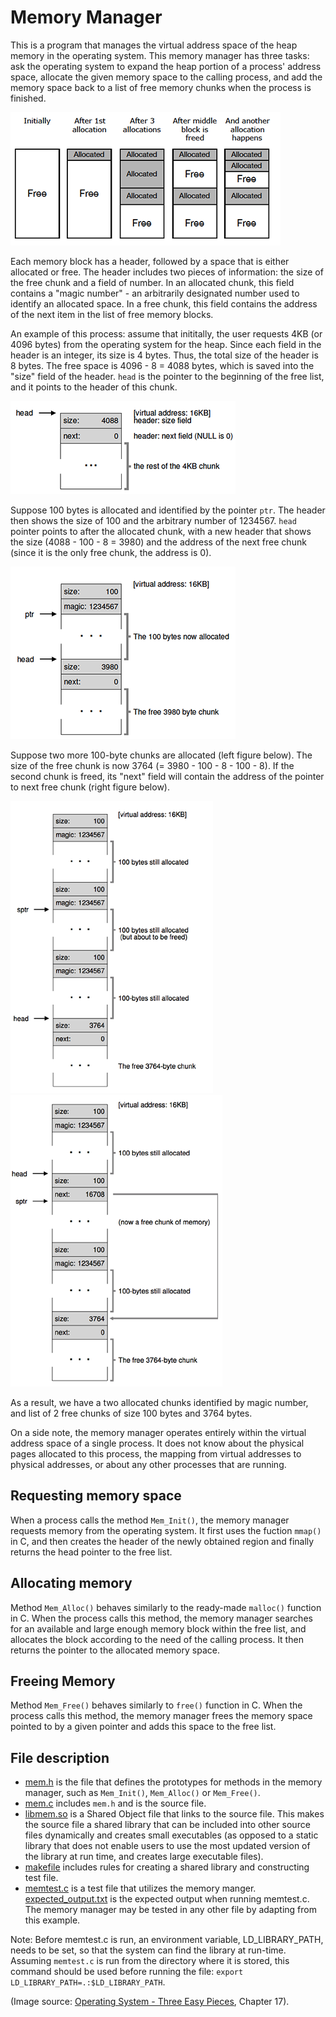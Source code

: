 # Memory Manager

This is a program that manages the virtual address space of the heap memory in the operating system. This memory manager has three tasks: ask the operating system to expand the heap portion of a process' address space, allocate the given memory space to the calling process, and add the memory space back to a list of free memory chunks when the process is finished. 

![](misc/overview.png)

Each memory block has a header, followed by a space that is either allocated or free. The header includes two pieces of information: the size of the free chunk and a field of number. In an allocated chunk, this field contains a "magic number" - an arbitrarily designated number used to identify an allocated space. In a free chunk, this field contains the address of the next item in the list of free memory blocks. 

An example of this process: assume that inititally, the user requests 4KB (or 4096 bytes) from the operating system for the heap. Since each field in the header is an integer, its size is 4 bytes. Thus, the total size of the header is 8 bytes. The free space is 4096 - 8 = 4088 bytes, which is saved into the "size" field of the header. `head` is the pointer to the beginning of the free list, and it points to the header of this chunk. 

![](misc/1.png)

Suppose 100 bytes is allocated and identified by the pointer `ptr`. The header then shows the size of 100 and the arbitrary number of 1234567. `head` pointer points to after the allocated chunk, with a new header that shows the size (4088 - 100 - 8 = 3980) and the address of the next free chunk (since it is the only free chunk, the address is 0).

![](misc/2.png)

Suppose two more 100-byte chunks are allocated (left figure below). The size of the free chunk is now 3764 (= 3980 - 100 - 8 - 100 - 8). If the second chunk is freed, its "next" field will contain the address of the pointer to next free chunk (right figure below).

![](misc/3.png) ![](misc/4.png)

As a result, we have a two allocated chunks identified by magic number, and list of 2 free chunks of size 100 bytes and 3764 bytes.

On a side note, the memory manager operates entirely within the virtual address space of a single process. It does not know about the physical pages allocated to this process, the mapping from virtual addresses to physical addresses, or about any other processes that are running.

## Requesting memory space

When a process calls the method `Mem_Init()`, the memory manager requests memory from the operating system. It first uses the fuction `mmap()` in C, and then creates the header of the newly obtained region and finally returns the head pointer to the free list. 

## Allocating memory

Method `Mem_Alloc()` behaves similarly to the ready-made `malloc()` function in C. When the process calls this method, the memory manager searches for an available and large enough memory block within the free list, and allocates the block according to the need of the calling process. It then returns the pointer to the allocated memory space.

## Freeing Memory

Method `Mem_Free()` behaves similarly to `free()` function in C. When the process calls this method, the memory manager frees the memory space pointed to by a given pointer and adds this space to the free list. 

## File description

- [mem.h](https://github.com/vantrinh7/MemoryManager/blob/master/mem.h) is the file that defines the prototypes for methods in the memory manager, such as `Mem_Init()`, `Mem_Alloc()` or `Mem_Free()`.
- [mem.c](https://github.com/vantrinh7/MemoryManager/blob/master/mem.c) includes `mem.h` and is the source file.
- [libmem.so](https://github.com/vantrinh7/MemoryManager/blob/master/libmem.so) is a Shared Object file that links to the source file. This makes the source file a shared library that can be included into other source files dynamically and creates small executables (as opposed to a static library that does not enable users to use the most updated version of the library at run time, and creates large executable files).
- [makefile](https://github.com/vantrinh7/MemoryManager/blob/master/makefile) includes rules for creating a shared library and constructing test file. 
- [memtest.c](https://github.com/vantrinh7/MemoryManager/blob/master/memtest.c) is a test file that utilizes the memory manger. [expected_output.txt](https://github.com/vantrinh7/MemoryManager/blob/master/expected_output.txt) is the expected output when running memtest.c. The memory manager may be tested in any other file by adapting from this example.

Note: Before memtest.c is run, an environment variable, LD_LIBRARY_PATH, needs to be set, so that the system can find the library at run-time. Assuming `memtest.c` is run from the directory where it is stored, this command should be used before running the file: `export LD_LIBRARY_PATH=.:$LD_LIBRARY_PATH`.

(Image source: [Operating System - Three Easy Pieces](http://pages.cs.wisc.edu/~remzi/OSTEP/), Chapter 17).
